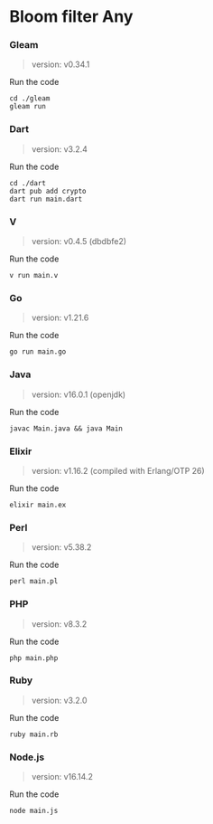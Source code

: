 # Bloom filter Any

### Gleam

> version: v0.34.1

Run the code

```
cd ./gleam
gleam run
```

### Dart

> version: v3.2.4

Run the code

```
cd ./dart
dart pub add crypto
dart run main.dart
```

### V

> version: v0.4.5 (dbdbfe2)

Run the code

```
v run main.v
```

### Go

> version: v1.21.6

Run the code

```
go run main.go
```

### Java

> version: v16.0.1 (openjdk)

Run the code

```
javac Main.java && java Main
```

### Elixir

> version: v1.16.2 (compiled with Erlang/OTP 26)

Run the code

```
elixir main.ex
```

### Perl

> version: v5.38.2

Run the code

```
perl main.pl
```

### PHP

> version: v8.3.2

Run the code

```
php main.php
```

### Ruby

> version: v3.2.0

Run the code

```
ruby main.rb
```

### Node.js

> version: v16.14.2

Run the code

```
node main.js
```
